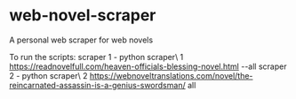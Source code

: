 # web-novel-scraper

A personal web scraper for web novels

To run the scripts:
scraper 1 - python scraper\ 1 https://readnovelfull.com/heaven-officials-blessing-novel.html --all
scraper 2 - python scraper\ 2 https://webnoveltranslations.com/novel/the-reincarnated-assassin-is-a-genius-swordsman/ all
